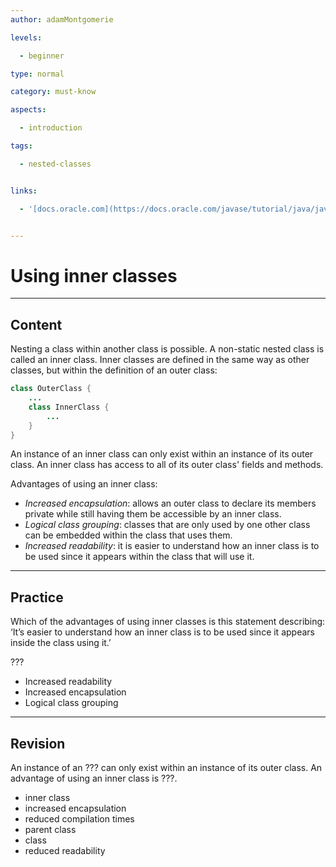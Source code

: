 ```yaml
---
author: adamMontgomerie

levels:

  - beginner

type: normal

category: must-know

aspects:

  - introduction

tags:

  - nested-classes


links:

  - '[docs.oracle.com](https://docs.oracle.com/javase/tutorial/java/javaOO/nested.html){website}'


---
```


# Using inner classes

---
## Content

Nesting a class within another class is possible. A non-static nested class is called an inner class. Inner classes are defined in the same way as other classes, but within the definition of an outer class:
```java
class OuterClass {
    ...
    class InnerClass {
        ...
    }
}
```
An instance of an inner class can only exist within an instance of its outer class. An inner class has access to all of its outer class' fields and methods.

Advantages of using an inner class:
- *Increased encapsulation*: allows an outer class to declare its members private while still having them be accessible by an inner class.
- *Logical class grouping*: classes that are only used by one other class can be embedded within the class that uses them.
- *Increased readability*: it is easier to understand how an inner class is to be used since it appears within the class that will use it.

---
## Practice

Which of the advantages of using inner classes is this statement describing: ‘It’s easier to understand how an inner class is to be used since it appears inside the class using it.’ 

???


* Increased readability
* Increased encapsulation
* Logical class grouping

---
## Revision

An instance of an ??? can only exist within an instance of its outer class. An advantage of using an inner class is ???.


* inner class
* increased encapsulation
* reduced compilation times
* parent class
* class
* reduced readability

 
